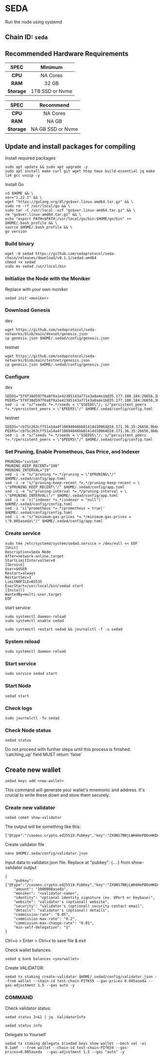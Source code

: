 
# SEDA 

Run the node using systemd

## Chain ID: `seda`

## Recommended Hardware Requirements

|   SPEC      |       Minimum             |
| :---------: | :------------------------:|
|   **CPU**   |        NA Cores           |
|   **RAM**   |        32 GB              |
| **Storage** |    1TB SSD or Nvme        |

|   SPEC      |       Recommend           |
| :---------: | :------------------------:|
|   **CPU**   |        NA Cores           |
|   **RAM**   |        NA GB              |
| **Storage** |    NA GB SSD or Nvme      |


## Update and install packages for compiling
Install required packages
```
sudo apt update && sudo apt upgrade -y
sudo apt install make curl git wget htop tmux build-essential jq make lz4 gcc unzip -y
```
Install Go
```
cd $HOME && \
ver="1.22.1" && \
wget "https://golang.org/dl/go$ver.linux-amd64.tar.gz" && \
sudo rm -rf /usr/local/go && \
sudo tar -C /usr/local -xzf "go$ver.linux-amd64.tar.gz" && \
rm "go$ver.linux-amd64.tar.gz" && \
echo "export PATH=$PATH:/usr/local/go/bin:$HOME/go/bin" >> $HOME/.bash_profile && \
source $HOME/.bash_profile && \
go version
```
### Build binary
```
wget -O sedad https://github.com/sedaprotocol/seda-chain/releases/download/v0.1.1/sedad-amd64
chmod +x sedad
sudo mv sedad /usr/local/bin
```

### Initialize the Node with the Moniker
Replace <moniker> with your own moniker
```
sedad init <moniker>
```

### Download Genesis
dev
```
wget https://github.com/sedaprotocol/seda-networks/blob/main/devnet/genesis.json
cp genesis.json $HOME/.sedad/config/genesis.json
```
testnet
```
wget https://github.com/sedaprotocol/seda-networks/blob/main/testnet/genesis.json
cp genesis.json $HOME/.sedad/config/genesis.json
```

### Configure
dev
```
SEEDS="5f9f30d597f6a8f9a1e42385143a771e3a8a4e1b@35.177.180.184:26656,306d36164a13eee3fa3b1f673a106d05f9c774e8@18.130.31.180:26656"
PEERS="5f9f30d597f6a8f9a1e42385143a771e3a8a4e1b@35.177.180.184:26656,306d36164a13eee3fa3b1f673a106d05f9c774e8@18.130.31.180:26656"
sed -i -e "s/^seeds *=.*/seeds = \"$SEEDS\"/; s/^persistent_peers *=.*/persistent_peers = \"$PEERS\"/" $HOME/.sedad/config/config.toml
```
testnet
```
SEEDS="cb75c263cff51a14a4f10694046bb81414d10064@18.171.36.35:26656,9b6de59e38faa31ac0f2ae2469954be562fc167f@13.41.125.154:26656"
PEERS="cb75c263cff51a14a4f10694046bb81414d10064@18.171.36.35:26656,9b6de59e38faa31ac0f2ae2469954be562fc167f@13.41.125.154:26656"
sed -i -e "s/^seeds *=.*/seeds = \"$SEEDS\"/; s/^persistent_peers *=.*/persistent_peers = \"$PEERS\"/" $HOME/.sedad/config/config.toml
```
### Set Pruning, Enable Prometheus, Gas Price, and Indexer
```
PRUNING="custom"
PRUNING_KEEP_RECENT="100"
PRUNING_INTERVAL="19"
sed -i -e "s/^pruning *=.*/pruning = \"$PRUNING\"/" $HOME/.sedad/config/app.toml
sed -i -e "s/^pruning-keep-recent *=.*/pruning-keep-recent = \
\"$PRUNING_KEEP_RECENT\"/" $HOME/.sedad/config/app.toml
sed -i -e "s/^pruning-interval *=.*/pruning-interval = \
\"$PRUNING_INTERVAL\"/" $HOME/.sedad/config/app.toml
sed -i -e 's|^indexer *=.*|indexer = "null"|' $HOME/.sedad/config/config.toml
sed -i 's|^prometheus *=.*|prometheus = true|' $HOME/.sedad/config/config.toml
sed -i -e "s/^minimum-gas-prices *=.*/minimum-gas-prices = \"0.005aseda\"/" $HOME/.sedad/config/app.toml
```
### Create service
```
sudo tee /etc/systemd/system/sedad.service > /dev/null << EOF
[Unit]
Description=Seda Node
After=network-online.target
StartLimitIntervalSec=0
[Service]
User=$USER
Restart=always
RestartSec=3
LimitNOFILE=65535
ExecStart=/usr/local/bin/sedad start
[Install]
WantedBy=multi-user.target
EOF
```
start service:
```
sudo systemctl daemon-reload
sudo systemctl enable sedad
```
```
sudo systemctl restart sedad && journalctl -f -u sedad
```

### System reload
``` 
sudo systemctl daemon-reload 
```

### Start service
```
sudo service sedad start
```

### Start Node
```
sedad start
```
### Check logs
```
sudo journalctl -fu sedad
```
### Check Node status
```
sedad status
```
Do not proceed with further steps until this process is finished. 'catching_up' field MUST return 'false'

## Create new wallet
```
sedad keys add <new-wallet>
```
This command will generate your wallet's mnemonic and address. It's crucial to write these down and store them securely.

### Create new validator

```
sedad comet show-validator
```
The output will be something like this:
```
{"@type":"/cosmos.crypto.ed25519.PubKey","key":"ZXONS7NNjLWH4HePBOoHKDAYeLXQO5iUwpCRQSi1poI="}
```
Create validator file
```
nano $HOME/.seda/config/validator.json
```
Input data to validator.json file. Replace at "pubkey": {....} from show-validator output
```
{
	"pubkey": {"@type":"/cosmos.crypto.ed25519.PubKey","key":"ZXONS7NNjLWH4HePBOoHKDAYeLXQO5iUwpCRQSi1poI="},
	"amount": "1000000aseda",
	"moniker": "<validator-name>",
	"identity": "optional identity signature (ex. UPort or Keybase)",
	"website": "validator's (optional) website",
	"security": "validator's (optional) security contact email",
	"details": "validator's (optional) details",
	"commission-rate": "0.05",
	"commission-max-rate": "0.2",
	"commission-max-change-rate": "0.01",
	"min-self-delegation": "1"
}
```
Ctrl+o > Enter > Ctrl+x to save file & exit

Check wallet balances:
```
sedad q bank balances <yourwallet>
```

Create VALIDATOR:
```
sedad tx staking create-validator $HOME/.sedad/config/validator.json --from wallet --chain-id test-chain-PIfKS9 --gas-prices 0.005aseda --gas-adjustment 1.5 --gas auto -y
```
### COMMAND
Check validator status:
```
sedad status 2>&1 | jq .ValidatorInfo
```
```
sedad status info
```
Delegate to Yourself
```
sedad tx staking delegate $(sedad keys show wallet --bech val -a) 0.1amf  --from wallet --chain-id test-chain-PIfKS9 --gas-prices=0.005aseda  --gas-adjustment 1.5 --gas "auto" -y 
```
